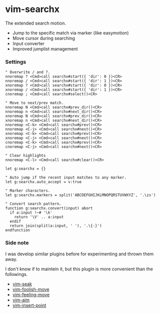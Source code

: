 # vim-searchx

The extended search motion.

- Jump to the specific match via marker (like easymotion)
- Move cursor during searching
- Input converter
- Improved jumplist management


### Settings

```vim
" Overwrite / and ?.
nnoremap ? <Cmd>call searchx#start({ 'dir': 0 })<CR>
nnoremap / <Cmd>call searchx#start({ 'dir': 1 })<CR>
xnoremap ? <Cmd>call searchx#start({ 'dir': 0 })<CR>
xnoremap / <Cmd>call searchx#start({ 'dir': 1 })<CR>
cnoremap ; <Cmd>call searchx#select()<CR>

" Move to next/prev match.
nnoremap N <Cmd>call searchx#prev_dir()<CR>
nnoremap n <Cmd>call searchx#next_dir()<CR>
xnoremap N <Cmd>call searchx#prev_dir()<CR>
xnoremap n <Cmd>call searchx#next_dir()<CR>
nnoremap <C-k> <Cmd>call searchx#prev()<CR>
nnoremap <C-j> <Cmd>call searchx#next()<CR>
xnoremap <C-k> <Cmd>call searchx#prev()<CR>
xnoremap <C-j> <Cmd>call searchx#next()<CR>
cnoremap <C-k> <Cmd>call searchx#prev()<CR>
cnoremap <C-j> <Cmd>call searchx#next()<CR>

" Clear highlights
nnoremap <C-l> <Cmd>call searchx#clear()<CR>

let g:searchx = {}

" Auto jump if the recent input matches to any marker.
let g:searchx.auto_accept = v:true

" Marker characters.
let g:searchx.markers = split('ABCDEFGHIJKLMNOPQRSTUVWXYZ', '.\zs')

" Convert search pattern.
function g:searchx.convert(input) abort
  if a:input !~# '\k'
    return '\V' .. a:input
  endif
  return join(split(a:input, ' '), '.\{-}')
endfunction
```


### Side note

I was develop similar plugins before for experimenting and thrown them away.

I don't know if to maintein it, but this plugin is more convenient than the followings.

- [vim-seak](https://github.com/hrsh7th/vim-seak)
- [vim-foolish-move](https://github.com/hrsh7th/vim-foolish-move)
- [vim-feeling-move](https://github.com/hrsh7th/vim-feeling-move)
- [vim-aim](https://github.com/hrsh7th/vim-aim)
- [vim-insert-point](https://github.com/hrsh7th/vim-insert-point)


